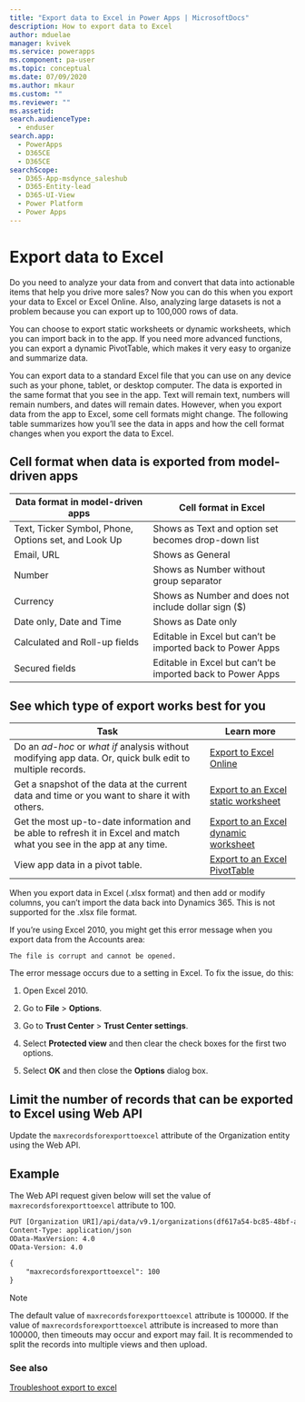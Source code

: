 ```yaml
---
title: "Export data to Excel in Power Apps | MicrosoftDocs"
description: How to export data to Excel
author: mduelae
manager: kvivek
ms.service: powerapps
ms.component: pa-user
ms.topic: conceptual
ms.date: 07/09/2020
ms.author: mkaur
ms.custom: ""
ms.reviewer: ""
ms.assetid: 
search.audienceType: 
  - enduser
search.app: 
  - PowerApps
  - D365CE
  - D365CE
searchScope:
  - D365-App-msdynce_saleshub
  - D365-Entity-lead
  - D365-UI-View
  - Power Platform
  - Power Apps
---
```

# Export data to Excel

Do you need to analyze your data from and convert that data into actionable items that help you drive more sales? Now you can do this when you export your data to Excel or Excel Online. Also, analyzing large datasets is not a problem because you can export up to 100,000 rows of data.
  
You can choose to export static worksheets or dynamic worksheets, which you can import back in to the app. If you need more advanced functions, you can export a dynamic PivotTable, which makes it very easy to organize and summarize data.  
  
You can export data to a standard Excel file that you can use on any device such as your phone, tablet, or desktop computer. The data is exported in the same format that you see in the app. Text will remain text, numbers will remain numbers, and dates will remain dates. However, when you export data from the app to Excel, some cell formats might change. The following table summarizes how you’ll see the data in apps and how the cell format changes when you export the data to Excel.  
  
## Cell format when data is exported from model-driven apps
  
| Data format in model-driven apps |                                            Cell format in Excel                                             |
|----------------------------------------------------------------------------|-----------------------------------------------------------------------------------------------------------------------------------------------------------------|
|            Text, Ticker Symbol, Phone, Options set, and Look Up            |                                                       Shows as Text and option set becomes drop-down list                                                       |
|                                 Email, URL                                 |                                                                        Shows as General                                                                         |
|                                   Number                                   |                                                             Shows as Number without group separator                                                             |
|                                  Currency                                  |                                                         Shows as Number and does not include dollar sign ($)                                                         |
|                          Date only, Date and Time                          |                                                                       Shows as Date only                                                                        |
|                       Calculated and Roll-up fields                        | Editable in Excel but can’t be imported back to Power Apps |
|                               Secured fields                               | Editable in Excel but can’t be imported back to Power Apps |
  
## See which type of export works best for you  
  
|                                                                                                               Task                                                                                                                |                                              Learn more                                               |
|-----------------------------------------------------------------------------------------------------------------------------------------------------------------------------------------------------------------------------------|-------------------------------------------------------------------------------------------------------|
|   Do an *ad-hoc* or *what if* analysis without modifying app data. Or, quick bulk edit to multiple records.   | [Export to Excel Online](export-to-excel-online.md) |
|                                                                   Get a snapshot of the data at the current data and time or you want to share it with others.                                                                    |           [Export to an Excel static worksheet](export-excel-static-worksheet.md)           |
| Get the most up-to-date information and be able to refresh it in Excel and match what you see in the app at any time. |          [Export to an Excel dynamic worksheet](export-excel-dynamic-worksheet.md)          |
|                                                                      View app data in a pivot table.                                                                      |                 [Export to an Excel PivotTable](export-excel-pivottable.md)                 |



When you export data in Excel (.xlsx format) and then add or modify columns, you can’t import the data back into Dynamics 365. This is not supported for the .xlsx file format.  
  
If you’re using Excel 2010, you might get this error message when you export data from the Accounts area: 
 
`The file is corrupt and cannot be opened.`  
  
The error message occurs due to a setting in Excel. To fix the issue, do this:  
  
1. Open Excel 2010.  
  
2. Go to **File** > **Options**.  
  
3. Go to **Trust Center** > **Trust Center settings**.  
  
4. Select **Protected view** and then clear the check boxes for the first two options.  
  
5. Select **OK** and then close the **Options** dialog box.  

## Limit the number of records that can be exported to Excel using Web API

Update the `maxrecordsforexporttoexcel` attribute of the Organization entity using the Web API.

## Example

The Web API request given below will set the value of `maxrecordsforexporttoexcel` attribute to 100.

```html
PUT [Organization URI]/api/data/v9.1/organizations(df617a54-bc85-48bf-a4f2-3c4208a405e1)
Content-Type: application/json  
OData-MaxVersion: 4.0  
OData-Version: 4.0 

{
    "maxrecordsforexporttoexcel": 100
}
```

> [!NOTE]
> The default value of `maxrecordsforexporttoexcel` attribute is 100000. If the value of `maxrecordsforexporttoexcel` attribute is increased to more than 100000, then timeouts may occur and export may fail. It is recommended to split the records into multiple views and then upload.

### See also

[Troubleshoot export to excel](ts-export-to-excel.md)  

